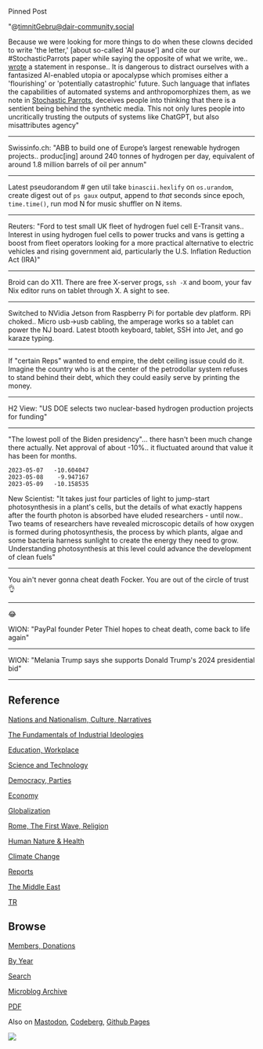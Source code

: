 Pinned Post

"@timnitGebru@dair-community.social

Because we were looking for more things to do when these clowns
decided to write 'the letter,' [about so-called 'AI pause'] and cite
our \#StochasticParrots paper while saying the opposite of what we
write, we.. [wrote](https://www.dair-institute.org/blog/letter-statement-March2023)
a statement in response.. It is dangerous to distract ourselves with a fantasized
AI-enabled utopia or apocalypse which promises either a 'flourishing' or
'potentially catastrophic' future. Such language that inflates the capabilities
of automated systems and anthropomorphizes them, as we note in [Stochastic Parrots](https://dl.acm.org/doi/abs/10.1145/3442188.3445922), 
deceives people into thinking that there is a sentient being behind the
synthetic media. This not only lures people into uncritically trusting
the outputs of systems like ChatGPT, but also misattributes agency"

---


Swissinfo.ch: "ABB to build one of Europe’s largest renewable hydrogen
projects..  produc[ing] around 240 tonnes of hydrogen per day,
equivalent of around 1.8 million barrels of oil per annum"

---

Latest pseudorandom # gen util take `binascii.hexlify` on `os.urandom`,
create digest out of `ps gaux` output, append to *that* seconds since
epoch, `time.time()`, run mod N for music shuffler on N items.

---

Reuters: "Ford to test small UK fleet of hydrogen fuel cell E-Transit
vans.. Interest in using hydrogen fuel cells to power trucks and vans
is getting a boost from fleet operators looking for a more practical
alternative to electric vehicles and rising government aid,
particularly the U.S. Inflation Reduction Act (IRA)"

---
Broid can do X11. There are free X-server progs, `ssh -X` and boom,
your fav Nix editor runs on tablet through X. A sight to see.

---

Switched to NVidia Jetson from Raspberry Pi for portable dev
platform. RPi choked.. Micro usb->usb cabling, the amperage works so a
tablet can power the NJ board. Latest btooth keyboard, tablet, SSH
into Jet, and go karaze typing.

---

If "certain Reps" wanted to end empire, the debt ceiling issue could
do it.  Imagine the country who is at the center of the petrodollar
system refuses to stand behind their debt, which they could easily
serve by printing the money. 

---

H2 View: "US DOE selects two nuclear-based hydrogen production
projects for funding"

---

"The lowest poll of the Biden presidency"... there hasn't been much
change there actually. Net approval of about -10%.. it fluctuated
around that value it has been for months. 

```
2023-05-07   -10.604047
2023-05-08    -9.947167
2023-05-09   -10.158535
```

New Scientist: "It takes just four particles of light to jump-start
photosynthesis in a plant's cells, but the details of what exactly
happens after the fourth photon is absorbed have eluded researchers -
until now.. Two teams of researchers have revealed microscopic details
of how oxygen is formed during photosynthesis, the process by which
plants, algae and some bacteria harness sunlight to create the energy
they need to grow. Understanding photosynthesis at this level could
advance the development of clean fuels"

---

You ain't never gonna cheat death Focker. You are out of the circle of
trust 👌

---

😂 

WION: "PayPal founder Peter Thiel hopes to cheat death, come back to
life again"

---

WION: "Melania Trump says she supports Donald Trump's 2024 presidential bid"

---

## Reference

[Nations and Nationalism, Culture, Narratives](0119/2013/02/nations-and-nationalism.html)

[The Fundamentals of Industrial Ideologies](0119/2011/04/fundamentals-of-industrial-ideologies.html)

[Education, Workplace](0119/2017/09/education-workplace.html)

[Science and Technology](0119/2018/09/science-technology.html)

[Democracy, Parties](0119/2016/11/democracy.html)

[Economy](2021/01/economy.html)

[Globalization](0119/2018/09/globalization.html)

[Rome, The First Wave, Religion](0119/2017/12/rome.html)

[Human Nature & Health](2020/07/human-nature.html)

[Climate Change](2022/01/climate.html)

[Reports](2021/01/reports.html)

[The Middle East](0119/2019/07/middleeast.html)

[TR](../tr/index.html)

## Browse

[Members, Donations](2022/08/members.html)

[By Year](years.html)

[Search](search.html)

[Microblog Archive](mbl/index.html)

[PDF](https://drive.google.com/uc?export=view&id=1FSi-1MnqXVq_PVTEXzzflwN8-7h92N_R)

Also on 
[Mastodon](https://masto.ai/@muratk3n),
[Codeberg](https://muratk5n.codeberg.page/en/),
[Github Pages](https://muratk5n.github.io/thirdwave/en/)

<img src='https://drive.google.com/uc?export=view&id=1zsIeciFSvlr-sWB84Tc0mfZ_NYqn9VQx'/> 



